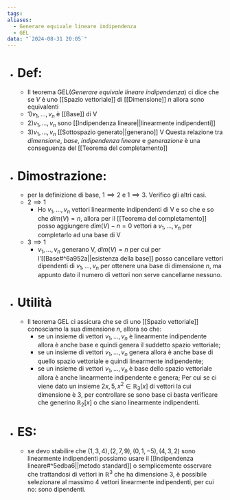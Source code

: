 ```yaml
---
tags: 
aliases:
  - Generare equivale lineare indipendenza
  - GEL
data: "`2024-08-31 20:05`"
---
```

- # Def:
	- Il teorema GEL(_Generare equivale lineare indipendenza_) ci dice che se $V$ è uno [[Spazio vettoriale]] di [[Dimensione]] $n$ allora sono equivalenti 
	- 1)$v_1,...,v_n$ è [[Base]] di V
	- 2)$v_1,...,v_n$ sono [[Indipendenza lineare||linearmente indipendenti]]
	- 3)$v_1,...,v_n$ [[Sottospazio generato||generano]] V
	Questa relazione tra _dimensione_, _base_, _indipendenza lineare_ e _generazione_ è una conseguenza del [[Teorema del completamento]]
- # Dimostrazione:
	- per la definizione di base, $1 \implies 2$ e $1\implies 3$. 
	  Verifico gli altri casi.
	- $2\implies 1$
		- Ho $v_1,...,v_n$ vettori linearmente indipendenti di V e so che e so che $dim(V)=n$, allora per il [[Teorema del completamento]] posso aggiungere $dim(V)-n=0$ vettori a $v_1,...,v_n$ per completarlo ad una base di V
	- $3\implies 1$
		- $v_1,...,v_n$ generano V, $dim(V)=n$ per cui per l'[[Base#^6a952a||esistenza della base]] posso cancellare vettori dipendenti di $v_1,...,v_n$ per ottenere una base di dimensione $n$, ma appunto dato il numero di vettori non serve cancellarne nessuno.
- # Utilità
	- Il teorema GEL ci assicura che se di uno [[Spazio vettoriale]] conosciamo la sua dimensione $n$, allora so che:
		- se un insieme di vettori $v_1,...,v_n$ è linearmente indipendente allora è anche base e quindi genera il suddetto spazio vettoriale; 
		- se un insieme di vettori $v_1,...,v_n$ genera allora è anche base di quello spazio vettoriale e quindi linearmente indipendente;
		- se un insieme di vettori $v_1,...,v_n$ è base dello spazio vettoriale allora è anche linearmente indipendente e genera;
		Per cui se ci viene dato un insieme $2x,5,x^{2}\in \mathbb{R}_{3}[x]$ di vettori la cui dimensione è 3, per controllare se sono base ci basta verificare che generino $\mathbb{R}_{2}[x]$ o che siano linearmente indipendenti.
- # ES:
	- se devo stabilire che $(1,3,4),(2,7,9),(0,1,-5),(4,3,2)$ sono linearmente indipendenti possiamo usare il [[Indipendenza lineare#^5edba6||metodo standard]] o semplicemente osservare che trattandosi di vettori in $\mathbb{R}^{3}$ che ha dimensione 3, è possibile selezionare al massimo 4 vettori linearmente indipendenti, per cui no: sono dipendenti.